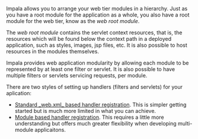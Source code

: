 Impala allows you to arrange your web tier modules in a hierarchy. Just as you have a root module for the application as a whole,
you also have a root module for the web tier, know as the _web root module_.

The _web root module_ contains the servlet context resources,
that is, the resources which will be found below the context path in a deployed application, such as styles, images, jsp files, etc.
It is also possible to host resources in the modules themselves.

Impala provides web application modularity by allowing each module to be represented by at least one filter or servlet.
It is also possible to have multiple filters or servlets servicing requests, per module.

There are two styles of setting up handlers (filters and servlets) for your aplication:
  * [Standard \_web.xml\_ based handler registration](WebXmlHandlerRegistration.md). This is simpler getting started but is much more limited in what you can achieve.
  * [Module based handler registration](WebModuleBasedHandlerRegistration.md). This requires a little more understanding but offers much greater flexibility when developing multi-module applicaitons.






